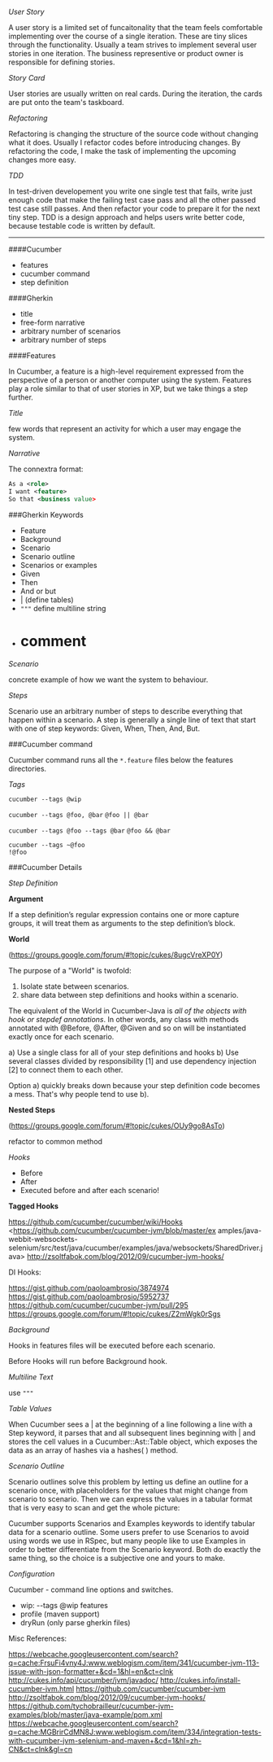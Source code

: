 *User Story*

A user story is a limited set of funcaitonality that the team feels comfortable implementing over the course of a single
iteration. These are tiny slices through the functionality. Usually a team strives to implement several user stories in 
one iteration. The business representive or product owner is responsible for defining stories.

*Story Card*

User stories are usually written on real cards. During the iteration, the cards are put onto the team's taskboard.

*Refactoring*

Refactoring is changing the structure of the source code without changing what it does. Usually I refactor codes before
introducing changes. By refactoring the code, I make the task of implementing the upcoming changes more easy.

*TDD*

In test-driven developement you write one single test that fails, write just enough code that make the failing test case
pass and all the other passed test case still passes. And then refactor your code to prepare it for the next tiny step.
TDD is a design approach and helps users write better code, because testable code is written by default.

------  

####Cucumber

+ features
+ cucumber command
+ step definition

####Gherkin

+ title
+ free-form narrative
+ arbitrary number of scenarios
+ arbitrary number of steps

####Features

In Cucumber, a feature is a high-level requirement expressed from the perspective of a person or another computer 
using the system. Features play a role similar to that of user stories in XP, but we take things a step further.

*Title*

few words that represent an activity for which a user may engage the system.

*Narrative*

The connextra format:

```xml
As a <role>
I want <feature>
So that <business value>
```

###Gherkin Keywords

+ Feature
+ Background
+ Scenario
+ Scenario outline
+ Scenarios or examples
+ Given
+ Then
+ And or but
+ | (define tables)
+ `"""` define multiline string
+ # comment

*Scenario*

concrete example of how we want the system to behaviour.

*Steps*

Scenario use an arbitrary number of steps to describe everything that happen within a scenario. A step is generally a 
single line of text that start with one of step keywords: Given, When, Then, And, But.

###Cucumber command

Cucumber command runs all the `*.feature` files below the features directories.

*Tags*

`cucumber --tags @wip`

`cucumber --tags @foo, @bar`  `@foo || @bar`

`cucumber --tags @foo --tags @bar` `@foo && @bar`

```
cucumber --tags ~@foo 
!@foo
```


###Cucumber Details

*Step Definition*

**Argument**

If a step definition’s regular expression contains one or more capture groups, it will treat them as arguments 
to the step definition’s block.

**World**

(https://groups.google.com/forum/#!topic/cukes/8ugcVreXP0Y)

The purpose of a "World" is twofold:
1) Isolate state between scenarios.
2) share data between step definitions and hooks within a scenario.

The equivalent of the World in Cucumber-Java is _all of the objects with hook or stepdef annotations_. 
In other words, any class with methods annotated with @Before, @After, @Given and so on will be instantiated exactly 
once for each scenario.

a) Use a single class for all of your step definitions and hooks
b) Use several classes divided by responsibility [1] and use dependency injection [2] to connect them to each other.

Option a) quickly breaks down because your step definition code becomes a mess. That's why people tend to use b).

**Nested Steps**

(https://groups.google.com/forum/#!topic/cukes/OUy9go8AsTo)

refactor to common method

*Hooks*

+ Before
+ After
+ Executed before and after each scenario!

**Tagged Hooks**

<https://github.com/cucumber/cucumber/wiki/Hooks>
<https://github.com/cucumber/cucumber-jvm/blob/master/ex
amples/java-webbit-websockets-selenium/src/test/java/cucumber/examples/java/websockets/SharedDriver.java>
<http://zsoltfabok.com/blog/2012/09/cucumber-jvm-hooks/>

DI Hooks:

<https://gist.github.com/paoloambrosio/3874974>
<https://gist.github.com/paoloambrosio/5952737>
<https://github.com/cucumber/cucumber-jvm/pull/295>
<https://groups.google.com/forum/#!topic/cukes/Z2mWgk0rSgs>

*Background*

Hooks in features files will be executed before each scenario.

Before Hooks will run before Background hook.

*Multiline Text*

use `"""`

*Table Values*

When Cucumber sees a | at the beginning of a line following a line with a Step keyword, it parses that 
and all subsequent lines beginning with | and stores the cell values in a Cucumber::Ast::Table object, which exposes
the data as an array of hashes via a hashes( ) method.

*Scenario Outline*

Scenario outlines solve this problem by letting us define an outline for
a scenario once, with placeholders for the values that might change
from scenario to scenario. Then we can express the values in a tabular
format that is very easy to scan and get the whole picture:

Cucumber supports Scenarios and Examples keywords to identify tabular data for a
scenario outline. Some users prefer to use Scenarios to avoid using words we use in RSpec,
but many people like to use Examples in order to better differentiate from the Scenario
keyword. Both do exactly the same thing, so the choice is a subjective one and yours to
make.

*Configuration*

Cucumber - command line options and switches.

+ wip: --tags @wip features
+ profile (maven support)
+ dryRun (only parse gherkin files)

Misc References:

<https://webcache.googleusercontent.com/search?q=cache:FrsuFi4vny4J:www.weblogism.com/item/341/cucumber-jvm-113-issue-with-json-formatter+&cd=1&hl=en&ct=clnk>
<http://cukes.info/api/cucumber/jvm/javadoc/>
<http://cukes.info/install-cucumber-jvm.html>
<https://github.com/cucumber/cucumber-jvm>
<http://zsoltfabok.com/blog/2012/09/cucumber-jvm-hooks/>
<https://github.com/tychobrailleur/cucumber-jvm-examples/blob/master/java-example/pom.xml>
<https://webcache.googleusercontent.com/search?q=cache:MGBrirCdMN8J:www.weblogism.com/item/334/integration-tests-with-cucumber-jvm-selenium-and-maven+&cd=1&hl=zh-CN&ct=clnk&gl=cn>
